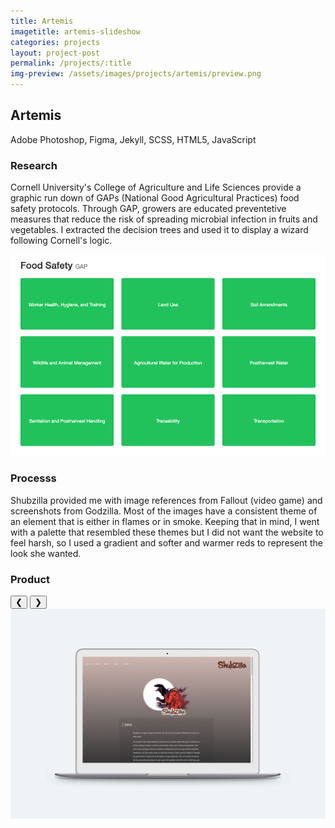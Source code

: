 ```yaml
---
title: Artemis
imagetitle: artemis-slideshow
categories: projects
layout: project-post
permalink: /projects/:title
img-preview: /assets/images/projects/artemis/preview.png
---
```


<h2>Artemis</h2>

<span class="tools">Adobe Photoshop, Figma, Jekyll, SCSS, HTML5, JavaScript</span>

<h3>Research</h3>

Cornell University's College of Agriculture and Life Sciences provide a graphic run down of GAPs (National Good Agricultural Practices) food safety protocols. Through GAP, growers are educated preventetive measures that reduce the risk of spreading microbial infection in fruits and vegetables. I extracted the decision trees and used it to display a wizard following Cornell's logic.

<img src="/assets/images/projects/artemis/portfolio/0.png">

        
<h3>Processs</h3>

Shubzilla provided me with image references from Fallout (video game) and screenshots from Godzilla. Most of the images have a consistent theme of an element that is either in flames or in smoke. Keeping that in mind, I went with a palette that resembled these themes but I did not want the website to feel harsh, so I used a gradient and softer and warmer reds to represent the look she wanted.

<h3>Product</h3>

<div class ="slideshow-container" size="3">
	<button class="prev">&#10094;</button>
	<button class="next">&#10095;</button>
	<div class="slideshow-content">
		<img class="image-slides" src="/assets/images/projects/shubzilla/portfolio/0.png">
	</div>
</div>  
